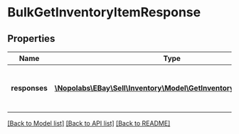 # BulkGetInventoryItemResponse

## Properties
Name | Type | Description | Notes
------------ | ------------- | ------------- | -------------
**responses** | [**\Nopolabs\EBay\Sell\Inventory\Model\GetInventoryItemResponse[]**](GetInventoryItemResponse.md) | This is the base container of the &lt;strong&gt;bulkGetInventoryItem&lt;/strong&gt; response. The results of each attempted inventory item retrieval is captured under this container. | [optional] 

[[Back to Model list]](../README.md#documentation-for-models) [[Back to API list]](../README.md#documentation-for-api-endpoints) [[Back to README]](../README.md)


